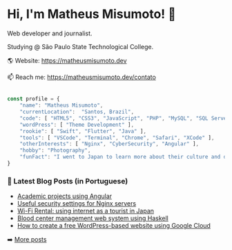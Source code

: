 # Hi, I'm Matheus Misumoto! 👋

Web developer and journalist.

Studying @ São Paulo State Technological College.

🌎 Website: https://matheusmisumoto.dev

📫 Reach me: https://matheusmisumoto.dev/contato
##
```javascript
const profile = {
	"name": "Matheus Misumoto",
	"currentLocation":  "Santos, Brazil",
	"code": [ "HTML5", "CSS3", "JavaScript", "PHP", "MySQL", "SQL Server", "MariaDB", "SEO" ],
	"wordPress": [ "Theme Development" ],
	"rookie": [ "Swift", "Flutter", "Java" ],
	"tools": [ "VSCode", "Terminal", "Chrome", "Safari", "XCode" ],
	"otherInterests": [ "Nginx", "CyberSecurity", "Angular" ],
	"hobby": "Photography",
	"funFact": "I went to Japan to learn more about their culture and diplomacy"
}
```

### 📕 Latest Blog Posts (in Portuguese)
- [Academic projects using Angular](https://matheusmisumoto.dev/tecnologia/desenvolvimento-web/projetos-academicos-usando-angular.html)
- [Useful security settings for Nginx servers](https://matheusmisumoto.dev/tecnologia/desenvolvimento-web/seguranca-servidor-nginx.html)
- [Wi-Fi Rental: using internet as a tourist in Japan](https://matheusmisumoto.dev/viagens/japao/usar-internet-japao-roteador-wifi.html)
- [Blood center management web system using Haskell](https://matheusmisumoto.dev/tecnologia/desenvolvimento-web/blood-center-control-haskell.html)
- [How to create a free WordPress-based website using Google Cloud](https://matheusmisumoto.dev/tecnologia/desenvolvimento-web/hospedagem-site-blog-wordpress-gratis-google-cloud.html)

➡️ [More posts](https://matheusmisumoto.dev/blog)
<!--
**matheusmisumoto/matheusmisumoto** is a ✨ _special_ ✨ repository because its `README.md` (this file) appears on your GitHub profile.

Here are some ideas to get you started:

- 🔭 I’m currently working on ...
- 🌱 I’m currently learning ...
- 👯 I’m looking to collaborate on ...
- 🤔 I’m looking for help with ...
- 💬 Ask me about ...
- 📫 How to reach me: ...
- 😄 Pronouns: ...
- ⚡ Fun fact: ...
-->
